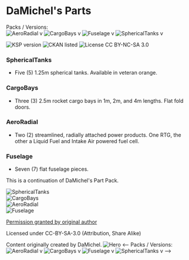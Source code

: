 # DaMichel's Parts
Packs / Versions:  
![AeroRadial v](https://img.shields.io/endpoint?url=https://raw.githubusercontent.com/zer0Kerbal/DaMichel/master/json/aeroradial.json) ![CargoBays v](https://img.shields.io/endpoint?url=https://raw.githubusercontent.com/zer0Kerbal/DaMichel/master/json/cargobays.json) ![Fuselage v](https://img.shields.io/endpoint?url=https://raw.githubusercontent.com/zer0Kerbal/DaMichel/master/json/fuselage.json) ![SphericalTanks v](https://img.shields.io/endpoint?url=https://raw.githubusercontent.com/zer0Kerbal/DaMichel/master/json/sphericaltanks.json)

 ![KSP version](https://img.shields.io/endpoint?url=https%3A%2F%2Fraw.githubusercontent.com%2Fzer0Kerbal%2FDaMichel%2Fmaster%2Fjson%2Fksp.json) ![CKAN listed](https://img.shields.io/badge/CKAN-Indexed-brightgreen.svg) ![License CC BY-NC-SA 3.0](https://img.shields.io/badge/license-CC%20BY--NC--SA%203.0-lightgrey)
 
 ### SphericalTanks
 - Five (5) 1.25m spherical tanks. Available in veteran orange.
 ### CargoBays
 - Three (3) 2.5m rocket cargo bays in 1m, 2m, and 4m lengths. Flat fold doors.
 ### AeroRadial
 - Two (2) streamlined, radially attached power products. One RTG, the other a Liquid Fuel and Intake Air powered fuel cell.
 ### Fuselage
 - Seven (7) flat fuselage pieces.
 
This is a continuation of DaMichel's Part Pack.

![SphericalTanks](https://raw.githubusercontent.com/zer0Kerbal/DaMichel/1.1.0.0/Images/1-SphericalTanks.jpg)  
![CargoBays](https://raw.githubusercontent.com/zer0Kerbal/DaMichel/1.1.0.0/Images/CargoSpaceIllustration.png)  
![AeroRadial](https://raw.githubusercontent.com/zer0Kerbal/DaMichel/1.1.0.0/Images/8-RadialAerodynamicRTG.jpg)  
![Fuselage](https://raw.githubusercontent.com/zer0Kerbal/DaMichel/1.1.0.0/Images/DaMichels-FuselageSystem.jpg)  

[Permission granted by original author](http://forum.kerbalspaceprogram.com/index.php?/topic/55842-partswip-damichels-partsfuselage-r2-2222015/&do=findComment&comment=2568712)

Licensed under CC-BY-SA-3.0 (Attribution, Share Alike)

Content originally created by DaMichel.
![Hero](https://raw.githubusercontent.com/zer0Kerbal/DaMichel/1.1.0.0/Images/12-CargoBay.jpg)
<--
Packs / Versions:  
![AeroRadial v](https://img.shields.io/endpoint?url=https://raw.githubusercontent.com/zer0Kerbal/DaMichel/master/json/aeroradial.json)
![CargoBays v](https://img.shields.io/endpoint?url=https://raw.githubusercontent.com/zer0Kerbal/DaMichel/master/json/cargobays.json)
![Fuselage v](https://img.shields.io/endpoint?url=https://raw.githubusercontent.com/zer0Kerbal/DaMichel/master/json/fuselage.json)
![SphericalTanks v](https://img.shields.io/endpoint?url=https://raw.githubusercontent.com/zer0Kerbal/DaMichel/master/json/sphericaltanks.json) -->
 

